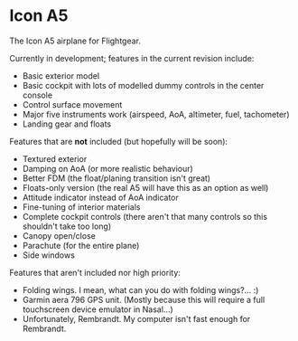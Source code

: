 Icon A5
=======

The Icon A5 airplane for Flightgear.

Currently in development; features in the current revision include:

* Basic exterior model
* Basic cockpit with lots of modelled dummy controls in the center console
* Control surface movement
* Major five instruments work (airspeed, AoA, altimeter, fuel, tachometer)
* Landing gear and floats

Features that are **not** included (but hopefully will be soon):

* Textured exterior
* Damping on AoA (or more realistic behaviour)
* Better FDM (the float/planing transition isn't great)
* Floats-only version (the real A5 will have this as an option as well)
* Attitude indicator instead of AoA indicator
* Fine-tuning of interior materials
* Complete cockpit controls (there aren't that many controls so this shouldn't take too long)
* Canopy open/close
* Parachute (for the entire plane)
* Side windows

Features that aren't included nor high priority:

* Folding wings. I mean, what can you do with folding wings?... :)
* Garmin aera 796 GPS unit. (Mostly because this will require a full touchscreen device emulator in Nasal...)
* Unfortunately, Rembrandt. My computer isn't fast enough for Rembrandt.